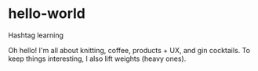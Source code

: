 # hello-world
Hashtag learning

Oh hello!
I'm all about knitting, coffee, products + UX, and gin cocktails. To keep things interesting, I also lift weights (heavy ones).
